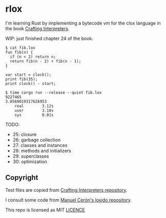 # rlox

I'm learning Rust by implementing a bytecode vm for the clox language in the book [Crafting Interpreters](https://craftinginterpreters.com/).

WIP: just finished chapter 24 of the book.

```
$ cat fib.lox
fun fib(n) {
  if (n < 2) return n;
  return fib(n - 2) + fib(n - 1);
}

var start = clock();
print fib(35);
print clock() - start;

$ time cargo run --release --quiet fib.lox
9227465
3.0569019317626953
    real        3.12s
    user        3.10s
    sys         0.01s
```

TODO:
- 25: closure
- 26: garbage collection
- 27: classes and instances
- 28: methods and initializers
- 29: superclasses
- 30: optimization

## Copyright

Test files are copied from [Crafting Interpreters repository](https://github.com/munificent/craftinginterpreters).

I consult some code from [Manuel Cerón's loxido repository](https://github.com/ceronman/loxido).

This repo is licensed as MIT [LICENCE](LICENSE)
